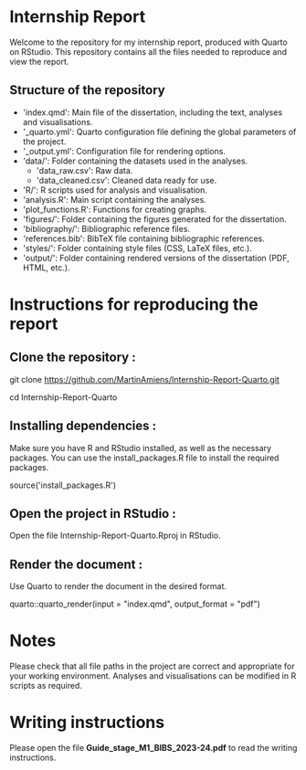 # Internship Report

Welcome to the repository for my internship report, produced with Quarto on RStudio. This repository contains all the files needed to reproduce and view the report.

## Structure of the repository

-   'index.qmd': Main file of the dissertation, including the text, analyses and visualisations.
-   '\_quarto.yml': Quarto configuration file defining the global parameters of the project.
-   '\_output.yml': Configuration file for rendering options.
-   'data/': Folder containing the datasets used in the analyses.
    -   'data_raw.csv': Raw data.
    -   'data_cleaned.csv': Cleaned data ready for use.
-   'R/': R scripts used for analysis and visualisation.
-   'analysis.R': Main script containing the analyses.
-   'plot_functions.R': Functions for creating graphs.
-   'figures/': Folder containing the figures generated for the dissertation.
-   'bibliography/': Bibliographic reference files.
-   'references.bib': BibTeX file containing bibliographic references.
-   'styles/': Folder containing style files (CSS, LaTeX files, etc.).
-   'output/': Folder containing rendered versions of the dissertation (PDF, HTML, etc.).

# Instructions for reproducing the report

## Clone the repository :

git clone https://github.com/MartinAmiens/Internship-Report-Quarto.git

cd Internship-Report-Quarto

## Installing dependencies :

Make sure you have R and RStudio installed, as well as the necessary packages. You can use the install_packages.R file to install the required packages.

source('install_packages.R')

## Open the project in RStudio :

Open the file Internship-Report-Quarto.Rproj in RStudio.

## Render the document :

Use Quarto to render the document in the desired format.

quarto::quarto_render(input = "index.qmd", output_format = "pdf")

# Notes

Please check that all file paths in the project are correct and appropriate for your working environment. Analyses and visualisations can be modified in R scripts as required.

# Writing instructions

Please open the file **Guide_stage_M1_BIBS_2023-24.pdf** to read the writing instructions.
